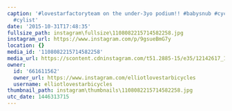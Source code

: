 ```yaml
---
caption: '#lovestarfactoryteam on the under-3yo podium!! #babysnub #cyclocross #cx
  #cylist'
date: '2015-10-31T17:48:35'
fullsize_path: instagram\fullsize\1108082215714582258.jpg
instagram_url: https://www.instagram.com/p/9gsueBmG7y
location: {}
media_id: '1108082215714582258'
media_url: https://scontent.cdninstagram.com/t51.2885-15/e35/12142617_158419331176414_582257075_n.jpg?ig_cache_key=MTEwODA4MjIxNTcxNDU4MjI1OA%3D%3D.2
owner:
  id: '661611562'
  owner_url: https://www.instagram.com/elliotlovestarbicycles
  username: elliotlovestarbicycles
thumbnail_path: instagram\thumbnails\1108082215714582258.jpg
utc_date: 1446313715
---
```

